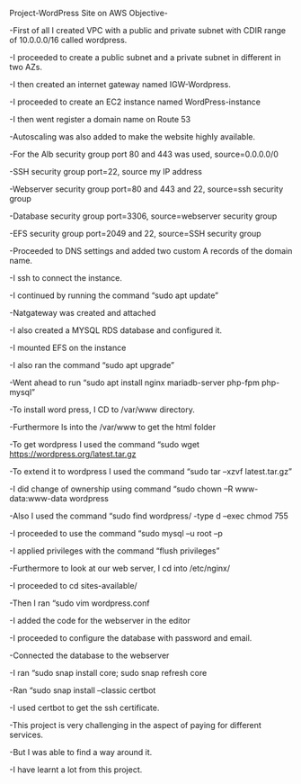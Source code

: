 Project-WordPress Site on AWS
Objective-



-First of all I created  VPC with a public and private subnet with CDIR range of 10.0.0.0/16 called wordpress.



-I proceeded to create a public subnet and a private subnet in different in two AZs. 





-I then created an internet gateway named IGW-Wordpress.



-I proceeded to create an EC2 instance named WordPress-instance



-I then went register a domain name on Route 53



-Autoscaling was also added to make the website highly available.



-For the Alb security group port  80 and 443 was used, source=0.0.0.0/0



-SSH security group port=22, source my IP address




-Webserver security group port=80 and 443 and 22, source=ssh security group




-Database security group port=3306, source=webserver security group




-EFS security group port=2049 and 22, source=SSH security group




-Proceeded to DNS settings and added two custom A records of the domain name.




-I ssh to connect the instance.




-I continued by running the command “sudo apt update”




-Natgateway was created and attached




-I also created a MYSQL RDS database and configured it.




-I mounted EFS on the instance



-I also ran the command “sudo apt upgrade”




-Went ahead to run “sudo apt install nginx mariadb-server php-fpm php-mysql”



-To install word press, I CD to /var/www directory.



-Furthermore ls into the /var/www to get the html folder



-To get wordpress I used the command “sudo wget https://wordpress.org/latest.tar.gz



-To extend it to wordpress I used the command “sudo tar –xzvf latest.tar.gz”



-I did change of ownership using command “sudo chown –R www-data:www-data wordpress 




-Also I used the command “sudo find wordpress/ -type d –exec chmod 755




-I proceeded to use the command “sudo mysql –u root –p




-I applied privileges with the command “flush privileges”




-Furthermore to look at our web server, I cd into /etc/nginx/




-I proceeded to cd sites-available/




-Then I ran “sudo vim wordpress.conf




-I added the code for the webserver in the editor




-I proceeded to configure the database with password and email.



-Connected the database to the webserver



-I ran “sudo snap install core; sudo snap refresh core



-Ran “sudo snap install –classic certbot



-I used certbot to get the ssh certificate.



-This project is very challenging in the aspect of paying for different services.



-But I was able to find a way around it.



-I have learnt a lot from this project.


